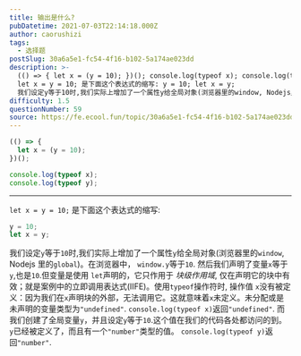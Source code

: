 ```yaml
---
title: 输出是什么?
pubDatetime: 2021-07-03T22:14:18.000Z
author: caorushizi
tags:
  - 选择题
postSlug: 30a6a5e1-fc54-4f16-b102-5a174ae023dd
description: >-
  (() => { let x = (y = 10); })(); console.log(typeof x); console.log(typeof y);
  let x = y = 10; 是下面这个表达式的缩写: y = 10; let x = y;
  我们设定y等于10时,我们实际上增加了一个属性y给全局对象(浏览器里的window, Nodejs里的global)。在浏览器中， window.
difficulty: 1.5
questionNumber: 59
source: https://fe.ecool.fun/topic/30a6a5e1-fc54-4f16-b102-5a174ae023dd
---
```


```javascript
(() => {
  let x = (y = 10);
})();

console.log(typeof x);
console.log(typeof y);
```

---

`let x = y = 10;` 是下面这个表达式的缩写:

```javascript
y = 10;
let x = y;
```

我们设定`y`等于`10`时,我们实际上增加了一个属性`y`给全局对象(浏览器里的`window`, Nodejs 里的`global`)。在浏览器中， `window.y`等于`10`.
然后我们声明了变量`x`等于`y`,也是`10`.但变量是使用 `let`声明的，它只作用于 _块级作用域_, 仅在声明它的块中有效；就是案例中的立即调用表达式(IIFE)。使用`typeof`操作符时, 操作值 `x`没有被定义：因为我们在`x`声明块的外部，无法调用它。这就意味着`x`未定义。未分配或是未声明的变量类型为`"undefined"`. `console.log(typeof x)`返回`"undefined"`.
而我们创建了全局变量`y`，并且设定`y`等于`10`.这个值在我们的代码各处都访问的到。 `y`已经被定义了，而且有一个`"number"`类型的值。 `console.log(typeof y)`返回`"number"`.
